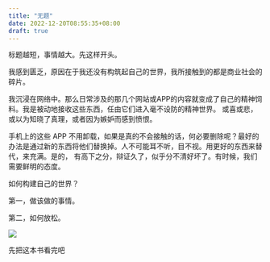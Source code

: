 ```yaml
---
title: "无题"
date: 2022-12-20T08:55:35+08:00
draft: true
---
```


标题越短，事情越大。先这样开头。

我感到匮乏，原因在于我还没有构筑起自己的世界，我所接触到的都是商业社会的碎片。

我沉浸在网络中。那么日常涉及的那几个网站或APP的内容就变成了自己的精神饲料。我是被动地接收这些东西，任由它们进入毫不设防的精神世界。
或喜或悲，或以为知晓了真理，或者因为嫉妒而感到愤恨。

手机上的这些 APP 不用卸载，如果是真的不会接触的话，何必要删除呢？最好的办法是通过新的东西将他们替换掉。人不可能耳不听，目不视。用更好的东西来替代，来充满。是的，
有高下之分，辩证久了，似乎分不清好坏了。有时候，我们需要鲜明的态度。

如何构建自己的世界？

第一，做该做的事情。

第二，如何放松。

![](https://xiangeiaerjinongdehuashu.chibaba.cn/images/book/%E7%8C%AE%E7%BB%99%E9%98%BF%E5%B0%94%E5%90%89%E4%BE%AC%E7%9A%84%E8%8A%B1%E6%9D%9F.jpg)

先把这本书看完吧
